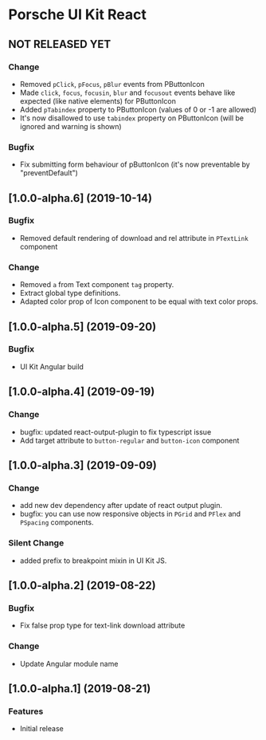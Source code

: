 # Porsche UI Kit React

## NOT RELEASED YET

### Change
* Removed `pClick`, `pFocus`, `pBlur` events from PButtonIcon
* Made `click`, `focus`, `focusin`, `blur` and `focusout` events behave like expected (like native elements) for PButtonIcon
* Added `pTabindex` property to PButtonIcon  (values of 0 or -1 are allowed)
* It's now disallowed to use `tabindex` property on PButtonIcon (will be ignored and warning is shown)

### Bugfix
* Fix submitting form behaviour of pButtonIcon (it's now preventable by "preventDefault")

## [1.0.0-alpha.6] (2019-10-14)

### Bugfix
* Removed default rendering of download and rel attribute in `PTextLink` component

### Change
* Removed `a` from Text component `tag` property.
* Extract global type definitions.
* Adapted color prop of Icon component to be equal with text color props.

## [1.0.0-alpha.5] (2019-09-20)

### Bugfix
* UI Kit Angular build


## [1.0.0-alpha.4] (2019-09-19)

### Change
* bugfix: updated react-output-plugin to fix typescript issue
* Add target attribute to `button-regular` and `button-icon` component


## [1.0.0-alpha.3] (2019-09-09)

### Change
* add new dev dependency after update of react output plugin. 
* bugfix: you can use now responsive objects in `PGrid` and `PFlex` and `PSpacing` components.

### Silent Change
* added prefix to breakpoint mixin in UI Kit JS.


## [1.0.0-alpha.2] (2019-08-22)

### Bugfix
* Fix false prop type for text-link download attribute

### Change
* Update Angular module name


## [1.0.0-alpha.1] (2019-08-21)

### Features
* Initial release